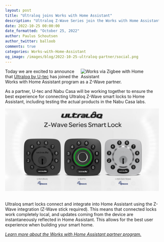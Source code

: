 ```yaml
---
layout: post
title: "Ultraloq joins Works with Home Assistant"
description: "Ultraloq Z-Wave Series join the Works with Home Assistant partner program as a Z-Wave partner."
date: 2022-10-25 00:00:00
date_formatted: "October 25, 2022"
author: Paulus Schoutsen
author_twitter: balloob
comments: true
categories: Works-with-Home-Assistant
og_image: /images/blog/2022-10-25-ultraloq-partner/social.png
---
```


<img src='/images/works_with/works-with-zwave.png' width="256" align="right" alt="Works via Zigbee with Home Assistant" class='no-shadow'>

Today we are excited to announce that [Ultraloq by U-tec](https://u-tec.com) has joined the Works with Home Assistant program as a Z-Wave partner.

As a partner, U-tec and Nabu Casa will be working together to ensure the best experience for connecting Ultraloq Z-Wave smart locks to Home Assistant, including testing the actual products in the Nabu Casa labs.

<img src='/images/blog/2022-10-25-ultraloq-partner/devices.jpg' alt="Ultraloq devices" class='no-shadow'>
<br><br>

Ultraloq smart locks connect and integrate into Home Assistant using the Z-Wave integration (Z-Wave stick required). This means that connected locks work completely local, and updates coming from the device are instantaneously reflected in Home Assistant. This allows for the best user experience when building your smart home.

_[Learn more about the Works with Home Assistant partner program.](/blog/2022/07/12/partner-program/)_
